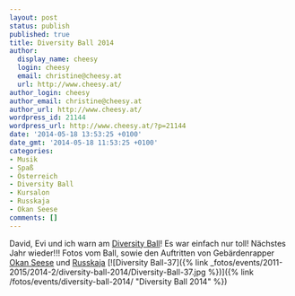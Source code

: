 ```yaml
---
layout: post
status: publish
published: true
title: Diversity Ball 2014
author:
  display_name: cheesy
  login: cheesy
  email: christine@cheesy.at
  url: http://www.cheesy.at/
author_login: cheesy
author_email: christine@cheesy.at
author_url: http://www.cheesy.at/
wordpress_id: 21144
wordpress_url: http://www.cheesy.at/?p=21144
date: '2014-05-18 13:53:25 +0100'
date_gmt: '2014-05-18 11:53:25 +0100'
categories:
- Musik
- Spaß
- Österreich
- Diversity Ball
- Kursalon
- Russkaja
- Okan Seese
comments: []
---
```

David, Evi und ich warn am [Diversity Ball](http://www.diversityball.at/)! Es war einfach nur toll! Nächstes Jahr wieder!!!
Fotos vom Ball, sowie den Auftritten von Gebärdenrapper [Okan Seese](http://okanseese.com/) und [Russkaja](http://www.russkaja.com/)
[![Diversity Ball-37]({% link _fotos/events/2011-2015/2014-2/diversity-ball-2014/Diversity-Ball-37.jpg %})]({% link /fotos/events/diversity-ball-2014/ "Diversity Ball 2014" %})
